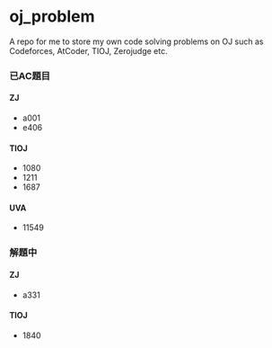 # oj_problem
A repo for me to store my own code solving problems on OJ such as Codeforces, AtCoder, TIOJ, Zerojudge etc. 

### 已AC題目

#### ZJ

- a001
- e406

#### TIOJ

- 1080
- 1211
- 1687

#### UVA

- 11549

### 解題中

#### ZJ

- a331

#### TIOJ

- 1840

